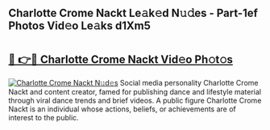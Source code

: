 ## Charlotte Crome Nackt Le𝚊k𝚎d N𝚞𝚍es - Part-1ef Photos Vid𝚎o Le𝚊ks d1Xm5

# <h2><a href="http://fb7xagy.evod.top/?m=Charlotte+Crome+Nackt">🔗 👉🔴 Charlotte Crome Nackt Vid𝚎o Ph𝚘t𝚘s</a></h2>

[![Charlotte Crome Nackt N𝚞d𝚎s](https://i.imgur.com/8V9OHl7.gif)](http://fb7xagy.evod.top/?m=Charlotte+Crome+Nackt)
Social media personality Charlotte Crome Nackt and content creator, famed for publishing dance and lifestyle material through viral dance trends and brief videos. A public figure Charlotte Crome Nackt is an individual whose actions, beliefs, or achievements are of interest to the public. 
